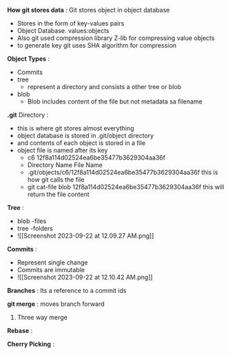 **How git stores data** : 
Git stores object in object database
- Stores in the form of key-values pairs 
- Object Database. values:objects
- Also git used compression library Z-lib for compressing value objects
- to generate key git uses SHA algorithm for compression

**Object Types** :
- Commits
- tree
	- represent a directory and consists a other tree or blob
- blob
	- Blob includes content of the file but not metadata sa filename

**.git** Directory : 
- this is where git stores almost everything 
- object database is stored in .git/object directory
- and contents of each object is stored in a file
- object file is named after its key 
	- c6 12f8a114d02524ea6be35477b3629304aa36f
	- Directory Name                  File Name
	- .git/objects/c6/12f8a114d02524ea6be35477b3629304aa36f this is how git calls the file
	- git cat-file blob 12f8a114d02524ea6be35477b3629304aa36f this will return the file content

**Tree** :
- blob -files 
- tree -folders
- ![[Screenshot 2023-09-22 at 12.09.27 AM.png]]

**Commits** :
- Represent single change 
- Commits are immutable
- ![[Screenshot 2023-09-22 at 12.10.42 AM.png]]

**Branches** : Its a reference to a commit ids 


**git merge** :
moves branch forward

1. Three way merge 

**Rebase** :


**Cherry Picking** :